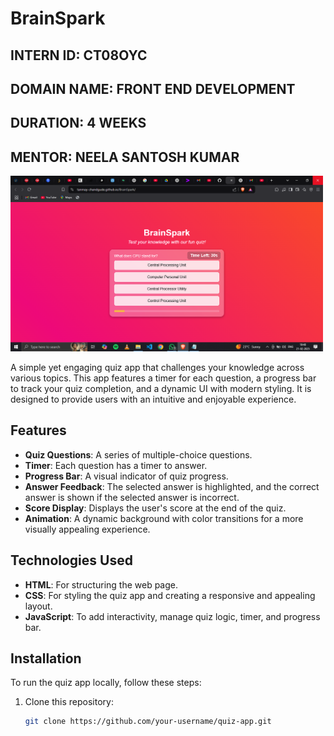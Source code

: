 # BrainSpark
## INTERN ID: CT08OYC  
## DOMAIN NAME: FRONT END DEVELOPMENT  
## DURATION: 4 WEEKS  
## MENTOR: NEELA SANTOSH KUMAR 
<img src="https://raw.githubusercontent.com/nsoham0002/BrainSpark/main/assetss/2025-02-21%20(4).png" width="500">


A simple yet engaging quiz app that challenges your knowledge across various topics. This app features a timer for each question, a progress bar to track your quiz completion, and a dynamic UI with modern styling. It is designed to provide users with an intuitive and enjoyable experience.

## Features

- **Quiz Questions**: A series of multiple-choice questions.
- **Timer**: Each question has a timer to answer.
- **Progress Bar**: A visual indicator of quiz progress.
- **Answer Feedback**: The selected answer is highlighted, and the correct answer is shown if the selected answer is incorrect.
- **Score Display**: Displays the user's score at the end of the quiz.
- **Animation**: A dynamic background with color transitions for a more visually appealing experience.

## Technologies Used

- **HTML**: For structuring the web page.
- **CSS**: For styling the quiz app and creating a responsive and appealing layout.
- **JavaScript**: To add interactivity, manage quiz logic, timer, and progress bar.

## Installation

To run the quiz app locally, follow these steps:

1. Clone this repository:
   ```bash
   git clone https://github.com/your-username/quiz-app.git
